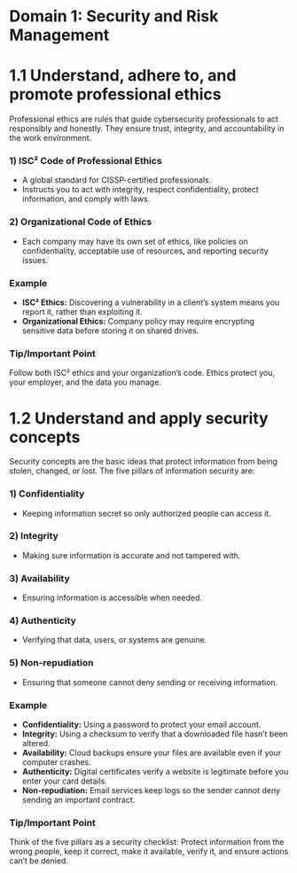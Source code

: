 # Domain 1: Security and Risk Management

# 1.1 Understand, adhere to, and promote professional ethics

Professional ethics are rules that guide cybersecurity professionals to act responsibly and honestly. They ensure trust, integrity, and accountability in the work environment.

### 1) ISC² Code of Professional Ethics
- A global standard for CISSP-certified professionals.
- Instructs you to act with integrity, respect confidentiality, protect information, and comply with laws.

### 2) Organizational Code of Ethics
- Each company may have its own set of ethics, like policies on confidentiality, acceptable use of resources, and reporting security issues.

### Example
- **ISC² Ethics:** Discovering a vulnerability in a client’s system means you report it, rather than exploiting it.
- **Organizational Ethics:** Company policy may require encrypting sensitive data before storing it on shared drives.

### Tip/Important Point
Follow both ISC² ethics and your organization’s code. Ethics protect you, your employer, and the data you manage.

# 1.2 Understand and apply security concepts

Security concepts are the basic ideas that protect information from being stolen, changed, or lost. The five pillars of information security are:

### 1) Confidentiality
- Keeping information secret so only authorized people can access it.

### 2) Integrity
- Making sure information is accurate and not tampered with.

### 3) Availability
- Ensuring information is accessible when needed.

### 4) Authenticity
- Verifying that data, users, or systems are genuine.

### 5) Non-repudiation
- Ensuring that someone cannot deny sending or receiving information.

### Example
- **Confidentiality:** Using a password to protect your email account.
- **Integrity:** Using a checksum to verify that a downloaded file hasn’t been altered.
- **Availability:** Cloud backups ensure your files are available even if your computer crashes.
- **Authenticity:** Digital certificates verify a website is legitimate before you enter your card details.
- **Non-repudiation:** Email services keep logs so the sender cannot deny sending an important contract.

### Tip/Important Point
Think of the five pillars as a security checklist: Protect information from the wrong people, keep it correct, make it available, verify it, and ensure actions can’t be denied.

